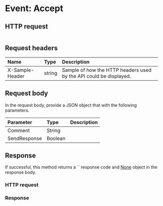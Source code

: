 # Event: Accept


## HTTP request
```http

```
## Request headers
| Name       | Type | Description|
|:-----------|:------|:----------|
| X-Sample-Header  | string  | Sample of how the HTTP headers used by the API could be displayed.|

## Request body
In the request body, provide a JSON object that with the following parameters.

| Parameter	   | Type	|Description|
|:---------------|:--------|:-----------|
|Comment|String||
|SendResponse|Boolean||

## Response
If successful, this method returns a `` response code and [None](../resources/none.md) object in the response body.
### HTTP request
### Response

